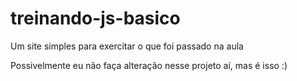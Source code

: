 # treinando-js-basico
Um site simples para exercitar o que foi passado na aula

Possivelmente eu não faça alteração nesse projeto aí, mas é isso :)
